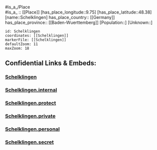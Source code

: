 ﻿---
location: [48.38,9.75] 
mapzoom: [7,12] 
mapmarker: city 
type: City
tags:
- geo/City


SpocWebEntityId: 34005
isDeleted: false
confidential: public

---
#is_a_/Place  
#is_a_ :: [[Place]] 
[has_place_longitude::9.75] 
[has_place_latitude::48.38] 
[name::Schelklingen] 
has_place_country:: [[Germany]]  
has_place_province:: [[Baden-Wuerttemberg]] 
[Population::] 
[Unknown::] 


```leaflet
id: Schelklingen
coordinates: [[Schelklingen]] 
markerFile: [[Schelklingen]] 
defaultZoom: 11 
maxZoom: 18
```


## Confidential Links & Embeds: 

### [Schelklingen](/_public/Earth/Continent/Europe/Europe~Central/Germany/Germany~West/Baden-Wuerttemberg/counties~BW/Alb-Donau-Kreis/cities~Alb-Donau/Schelklingen.md) 

### [Schelklingen.internal](/_internal/Earth/Continent/Europe/Europe~Central/Germany/Germany~West/Baden-Wuerttemberg/counties~BW/Alb-Donau-Kreis/cities~Alb-Donau/Schelklingen.internal.md) 

### [Schelklingen.protect](/_protect/Earth/Continent/Europe/Europe~Central/Germany/Germany~West/Baden-Wuerttemberg/counties~BW/Alb-Donau-Kreis/cities~Alb-Donau/Schelklingen.protect.md) 

### [Schelklingen.private](/_private/Earth/Continent/Europe/Europe~Central/Germany/Germany~West/Baden-Wuerttemberg/counties~BW/Alb-Donau-Kreis/cities~Alb-Donau/Schelklingen.private.md) 

### [Schelklingen.personal](/_personal/Earth/Continent/Europe/Europe~Central/Germany/Germany~West/Baden-Wuerttemberg/counties~BW/Alb-Donau-Kreis/cities~Alb-Donau/Schelklingen.personal.md) 

### [Schelklingen.secret](/_secret/Earth/Continent/Europe/Europe~Central/Germany/Germany~West/Baden-Wuerttemberg/counties~BW/Alb-Donau-Kreis/cities~Alb-Donau/Schelklingen.secret.md) 
